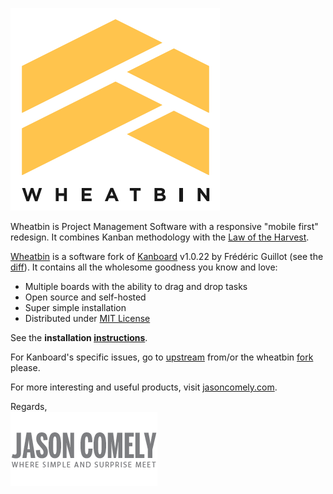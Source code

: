[![WHEATBIN's logo][logo-wb]][Wheatbin]

Wheatbin is Project Management Software with a responsive "mobile first" redesign. It combines Kanban methodology with the [Law of the Harvest]. 

[Wheatbin] is a software fork of [Kanboard] v1.0.22 by Frédéric Guillot (see the [diff]). It contains all the wholesome goodness you know and love:

- Multiple boards with the ability to drag and drop tasks
- Open source and self-hosted
- Super simple installation
- Distributed under [MIT License](LICENSE)

See the **installation [instructions]**.

For Kanboard's specific issues, go to [upstream] from/or the wheatbin [fork] please.

For more interesting and useful products, visit [jasoncomely.com][jasoncomely].

Regards,  
[![Jason Comely's logo][logo-jc]][jasoncomely]


[Wheatbin]: http://www.wheatbin.com
[Kanboard]: http://kanboard.net
[jasoncomely]: http://jasoncomely.com
[diff]: //github.com/fguillot/kanboard/compare/v1.0.22...wheatbin:master

[logo-wb]: wheatbin-logo.png
[logo-jc]: jasoncomely.png

[Law of the Harvest]: doc/law-of-the-harvest.markdown
[motivation]: doc/seed-of-entrepreneurship.markdown

[instructions]: WHEATBIN-INSTALL.md
[upstream]: //github.com/fguillot/kanboard
[fork]: //github.com/wheatbin/kanboard
